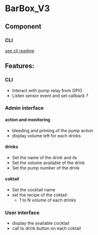 # BarBox_V3

## Component

### CLI
[see cli readme](cli/README.md)

## Features:

### CLI

- Interact with pump relay from GPIO
- Listen sensor event and set callback ?

### Admin interface

#### action and monitoring

- bleeding and priming of the pump action
- display volume left for each drinks

#### drinks
- Set the name of the drink and its
- Set the volume available of the drink
- Set the pump number of the drink
  
#### coktail
- Set the cocktail name 
- set the recipe of the coktail:
    - 1 to N volume of each drinks

### User interface
- display the available cocktail
- call to drink button on each coktail




